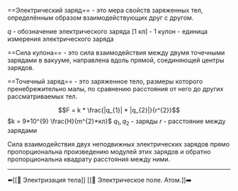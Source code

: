 ==Электрический заряд== - это мера свойств заряженных тел, определённым образом взаимодействующих друг с другом.

$q$ - обозначение электрического заряда
[1 кл] - 1 кулон - единица измерения электрического заряда

==Сила кулона== - это сила взаимодействия между двумя точечными зарядами в вакууме, направлена вдоль прямой, соединяющей центры зарядов.

==Точечный заряд== - это заряженное тело, размеры которого пренебрежительно малы, по сравнению расстояния от него до других рассматриваемых тел.

$$F = k * \frac{|q_{1}| * |q_{2}|}{r^{2}}$$
$k = 9*10^{9} \frac{H}{m^{2}*кл}$
$q_{1}, q_{2}$ - заряды
$r$ - расстояние между зарядами

Сила взаимодействия двух неподвижных электрических зарядов прямо пропорциональна произведению модулей этих зарядов и обратно пропорциональна квадрату расстояния между ними. 

---
⬅️[[📒 Электризация тела]]                                [[📒 Электрическое поле. Атом.]]➡️